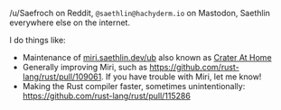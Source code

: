 /u/Saefroch on Reddit, `@saethlin@hachyderm.io` on Mastodon, Saethlin everywhere else on the internet.

I do things like:
* Maintenance of [miri.saethlin.dev/ub](https://miri.saethlin.dev/ub) also known as [Crater At Home](https://github.com/saethlin/crater-at-home)
* Generally improving Miri, such as https://github.com/rust-lang/rust/pull/109061. If you have trouble with Miri, let me know!
* Making the Rust compiler faster, sometimes unintentionally: https://github.com/rust-lang/rust/pull/115286
